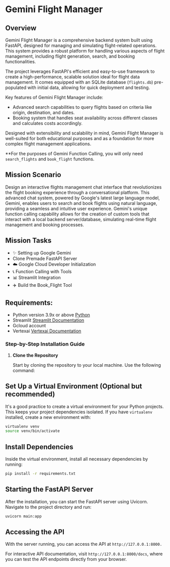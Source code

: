 # Gemini Flight Manager

## Overview

Gemini Flight Manager is a comprehensive backend system built using FastAPI, designed for managing and simulating flight-related operations. This system provides a robust platform for handling various aspects of flight management, including flight generation, search, and booking functionalities.

The project leverages FastAPI's efficient and easy-to-use framework to create a high-performance, scalable solution ideal for flight data management. It comes equipped with an SQLite database (`flights.db`) pre-populated with initial data, allowing for quick deployment and testing.

Key features of Gemini Flight Manager include:
- Advanced search capabilities to query flights based on criteria like origin, destination, and dates.
- Booking system that handles seat availability across different classes and calculates costs accordingly.

Designed with extensibility and scalability in mind, Gemini Flight Manager is well-suited for both educational purposes and as a foundation for more complex flight management applications.

**For the purposes of Gemini Function Calling, you will only need `search_flights` and `book_flight` functions.

## Mission Scenario  
Design an interactive flights management chat interface that revolutionizes the flight booking experience through a conversational platform. This advanced chat system, powered by Google's latest large language model, Gemini, enables users to search and book flights using natural language, providing a seamless and intuitive user experience. Gemini's unique function calling capability allows for the creation of custom tools that interact with a local backend server/database, simulating real-time flight management and booking processes.

## Mission Tasks 
- ✨ Setting up Google Gemini
- Clone Premade FastAPI Server
- ☁️ Google Cloud Developer Initialization
- 📞 Function Calling with Tools
- 📊 Streamlit Integration
- ✈️ Build the Book_Flight Tool

## Requirements:

- Python version 3.9x or above [Python](https://www.python.org/downloads/)
- Streamlit [Streamlit Documentation](https://docs.streamlit.io/)
- Gcloud account
- Vertexai [Vertexai Documentation](https://cloud.google.com/vertex-ai)


### Step-by-Step Installation Guide

1. **Clone the Repository**
   
   Start by cloning the repository to your local machine. Use the following command:
   

## Set Up a Virtual Environment (Optional but recommended)

It's a good practice to create a virtual environment for your Python projects. This keeps your project dependencies isolated. If you have `virtualenv` installed, create a new environment with:

```bash
virtualenv venv
source venv/bin/activate
```

## Install Dependencies
Inside the virtual environment, install all necessary dependencies by running:
```bash
pip install -r requirements.txt
```

## Starting the FastAPI Server

After the installation, you can start the FastAPI server using Uvicorn. Navigate to the project directory and run:

```bash
uvicorn main:app
```

## Accessing the API
With the server running, you can access the API at `http://127.0.0.1:8000.`

For interactive API documentation, visit `http://127.0.0.1:8000/docs`, where you can test the API endpoints directly from your browser.



